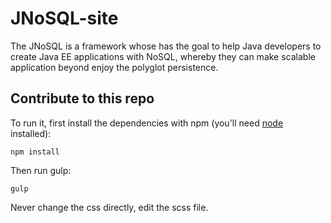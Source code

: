 # JNoSQL-site

The JNoSQL is a framework whose has the goal to help Java developers to create Java EE applications with NoSQL, whereby they can make scalable application beyond enjoy the polyglot persistence.

## Contribute to this repo

To run it, first install the dependencies with npm (you'll need [node](https://nodejs.org/en/) installed):

``npm install``

Then run gulp:

``gulp``

Never change the css directly, edit the scss file.
